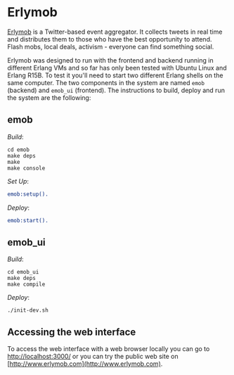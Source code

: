 Erlymob
=======

[Erlymob](http://www.erlymob.com) is a Twitter-based event aggregator. It
collects tweets in real time and distributes them to those who have the best
opportunity to attend. Flash mobs, local deals, activism - everyone can find
something social.

Erlymob was designed to run with the frontend and backend running in different
Erlang VMs and so far has only been tested with Ubuntu Linux and Erlang R15B.
To test it you'll need to start two different Erlang shells on the same
computer. The two components in the system are named `emob` (backend) and
`emob_ui` (frontend). The instructions to build, deploy and run the system are
the following:

emob
----

*Build*:

```text
cd emob
make deps
make
make console
```

*Set Up*:

```erlang
emob:setup().
```

*Deploy*:

```erlang
emob:start().
```

emob_ui
-------

*Build*:

```text
cd emob_ui
make deps
make compile
```

*Deploy*:

```text
./init-dev.sh
```

Accessing the web interface
---------------------------

To access the web interface with a web browser locally you can go to
[http://localhost:3000/](http://localhost:3000/) or you can try the public web
site on [http://www.erlymob.com](http://www.erlymob.com).
